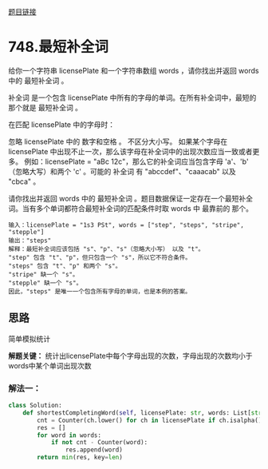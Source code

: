 [题目链接](https://leetcode-cn.com/problems/shortest-completing-word/)
# 748.最短补全词
给你一个字符串 licensePlate 和一个字符串数组 words ，请你找出并返回 words 中的 最短补全词 。

补全词 是一个包含 licensePlate 中所有的字母的单词。在所有补全词中，最短的那个就是 最短补全词 。

在匹配 licensePlate 中的字母时：

忽略 licensePlate 中的 数字和空格 。
不区分大小写。
如果某个字母在 licensePlate 中出现不止一次，那么该字母在补全词中的出现次数应当一致或者更多。
例如：licensePlate = "aBc 12c"，那么它的补全词应当包含字母 'a'、'b' （忽略大写）和两个 'c' 。可能的 补全词 有 "abccdef"、"caaacab" 以及 "cbca" 。

请你找出并返回 words 中的 最短补全词 。题目数据保证一定存在一个最短补全词。当有多个单词都符合最短补全词的匹配条件时取 words 中 最靠前的 那个。

```
输入：licensePlate = "1s3 PSt", words = ["step", "steps", "stripe", "stepple"]
输出："steps"
解释：最短补全词应该包括 "s"、"p"、"s"（忽略大小写） 以及 "t"。
"step" 包含 "t"、"p"，但只包含一个 "s"，所以它不符合条件。
"steps" 包含 "t"、"p" 和两个 "s"。
"stripe" 缺一个 "s"。
"stepple" 缺一个 "s"。
因此，"steps" 是唯一一个包含所有字母的单词，也是本例的答案。
```


## 思路
简单模拟统计

**解题关键：** 统计出licensePlate中每个字母出现的次数，字母出现的次数均小于words中某个单词出现次数

### 解法一：

```python
class Solution:
    def shortestCompletingWord(self, licensePlate: str, words: List[str]) -> str:
        cnt = Counter(ch.lower() for ch in licensePlate if ch.isalpha())
        res = []
        for word in words:
            if not cnt - Counter(word):
                res.append(word)
        return min(res, key=len)
```

